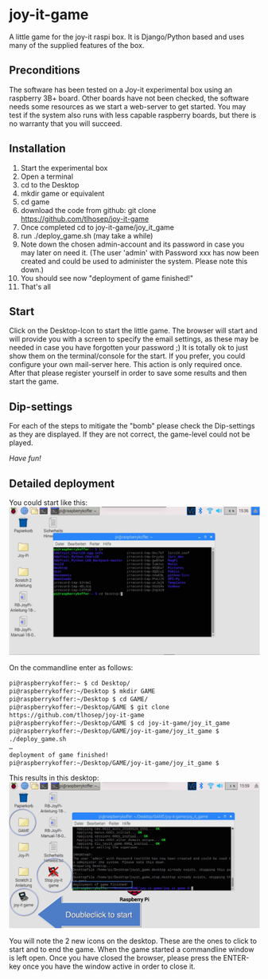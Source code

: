 # joy-it-game
A little game for the joy-it raspi box. It is Django/Python based and uses many of the supplied features of the box.

## Preconditions
The software has been tested on a Joy-it experimental box using an raspberry 3B+ board.
Other boards have not been checked, the software needs some resources as we start a 
web-server to get started.
You may test if the system also runs with less capable raspberry boards, but there 
is no warranty that you will succeed.

## Installation
1. Start the experimental box
2. Open a terminal
3. cd to the Desktop
4. mkdir game or equivalent
5. cd game
6. download the code from github: git clone https://github.com/tlhosep/joy-it-game
7. Once completed cd to joy-it-game/joy_it_game
8. run ./deploy_game.sh (may take a while)
9. Note down the chosen admin-account and its password in case you may later on need 
   it. (The user 'admin' with Password xxx has now been created and could be used to administer the system. Please note this down.)
10. You should see now "deployment of game finished!"
11. That's all

## Start
Click on the Desktop-Icon to start the little game. The browser will start and will 
provide you with a screen to specify the email settings, as these may be needed in 
case you have forgotten your password ;) It is totally ok to just show them on the 
terminal/console for the start. If you prefer, you could configure your own mail-server 
here.
This action is only required once.
After that please register yourself in order to save some results and then start the 
game.

## Dip-settings
For each of the steps to mitigate the "bomb" please check the Dip-settings as they 
are displayed. If they are not correct, the game-level could not be played.

*Have fun!*

## Detailed deployment

You could start like this:
![alt text](https://github.com/tlhosep/joy-it-game/blob/master/joy_it_game/assets/screen_joyit_deployment_start.jpg)

On the commandline enter as follows:
```
pi@raspberrykoffer:~ $ cd Desktop/
pi@raspberrykoffer:~/Desktop $ mkdir GAME
pi@raspberrykoffer:~/Desktop $ cd GAME/
pi@raspberrykoffer:~/Desktop/GAME $ git clone https://github.com/tlhosep/joy-it-game
pi@raspberrykoffer:~/Desktop/GAME $ cd joy-it-game/joy_it_game
pi@raspberrykoffer:~/Desktop/GAME/joy-it-game/joy_it_game $ ./deploy_game.sh 
…
deployment of game finished!
pi@raspberrykoffer:~/Desktop/GAME/joy-it-game/joy_it_game $
```
This results in this desktop:
![alt text](https://github.com/tlhosep/joy-it-game/blob/master/joy_it_game/assets/screen_joyit_deployment_done_commented.jpg)

You will note the 2 new icons on the desktop. These are the ones to click to start and to end the game.
When the game started a commandline window is left open. Once you have closed the browser, please press the ENTER-key once you have the window active in order to close it.
